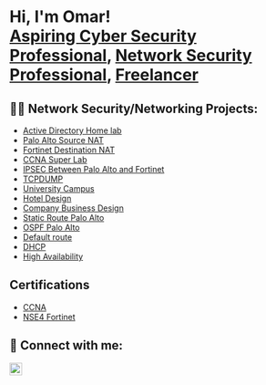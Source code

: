 <h1>Hi, I'm Omar! <br/><a href="https://github.com/Omar-03-UX"> Aspiring Cyber Security Professional</a>, <a href="https://www.linkedin.com/in/joshmadakor/">Network Security Professional</a>, <a href="https://www.youtube.com/c/joshmadakor">Freelancer</a></h1>

<h2>👨‍💻 Network Security/Networking Projects:</h2>

- [Active Directory Home lab ](https://github.com/Omar-03-UX/Active-Directory-)
- [Palo Alto Source NAT ](https://github.com/Omar-03-UX/Palo-Alto-Source-NAT-)
- [Fortinet Destination NAT](https://github.com/Omar-03-UX/Fortinet-Destination-NAT)
- [CCNA Super Lab ](https://github.com/Omar-03-UX/CCNA-Super-Lab)
- [IPSEC Between Palo Alto and Fortinet](https://github.com/Omar-03-UX/IPSEC-Configuration-)
- [TCPDUMP](https://github.com/Omar-03-UX/TCP-dump-)
- [University Campus](https://github.com/Omar-03-UX/University-Campus-)
- [Hotel Design](https://github.com/Omar-03-UX/Hotel-Network-Design)
- [Company Business Design ](https://github.com/Omar-03-UX/Company-Business-System-Network-Design)
- [Static Route Palo Alto ](https://github.com/Omar-03-UX/-Static-route-Palo-Alto)
- [OSPF Palo Alto ](https://github.com/Omar-03-UX/OSPF-Palo-Alto)
- [Default route ](https://github.com/Omar-03-UX/Default-route-Palo-Alto)
- [DHCP](https://github.com/Omar-03-UX/DHCP-Lab)
- [High Availability](https://github.com/Omar-03-UX/High-Availability)

## Certifications
- [CCNA](https://cp.certmetrics.com/cisco/en/credentials/status/11395643)
- [NSE4 Fortinet](https://training.fortinet.com/mod/customcert/view.php?id=2187)
  
<h2> 🤳 Connect with me:</h2>

[<img align="left" alt="OmarObsiye | LinkedIn" width="22px" src="https://cdn.jsdelivr.net/npm/simple-icons@v3/icons/linkedin.svg" />][linkedin]

[linkedin]: https://linkedin.com/in/omar-o-794ba4120/

<!--
**Omar-03-UX/Omar-03-UX** is a ✨ _special_ ✨ repository because its `README.md` (this file) appears on your GitHub profile.

Here are some ideas to get you started:

- 🔭 I’m currently working on ...
- 🌱 I’m currently learning ...
- 👯 I’m looking to collaborate on ...
- 🤔 I’m looking for help with ...
- 💬 Ask me about ...
- 📫 How to reach me: ...
